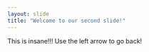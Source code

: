 ```yaml
---
layout: slide
title: "Welcome to our second slide!"
---
```

This is insane!!!
Use the left arrow to go back!
